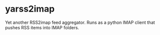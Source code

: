 # yarss2imap
Yet another RSS2imap feed aggregator. Runs as a python IMAP client that pushes RSS items into IMAP folders.
